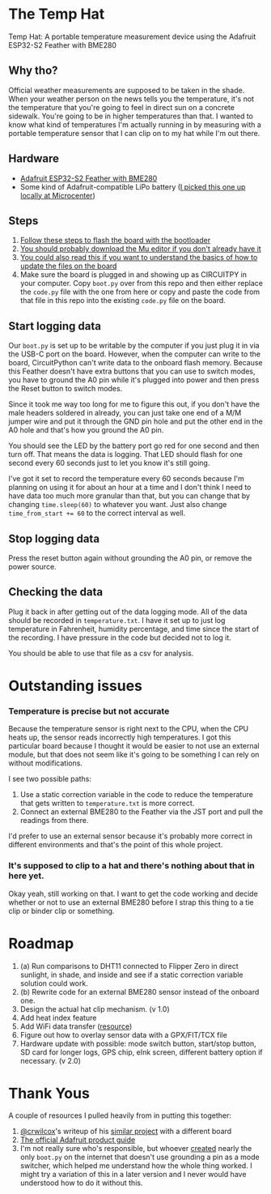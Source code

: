# The Temp Hat
Temp Hat: A portable temperature measurement device using the Adafruit ESP32-S2 Feather with BME280

## Why tho?

Official weather measurements are supposed to be taken in the shade. When your weather person on the news tells you the temperature, it's not the temperature that you're going to feel in direct sun on a concrete sidewalk. You're going to be in higher temperatures than that. I wanted to know what kind of temperatures I'm actually running in by measuring with a portable temperature sensor that I can clip on to my hat while I'm out there.

## Hardware
* [Adafruit ESP32-S2 Feather with BME280](https://www.adafruit.com/product/5303)
* Some kind of Adafruit-compatible LiPo battery ([I picked this one up locally at Microcenter](https://www.microcenter.com/product/503621/adafruit-industries-lithium-ion-battery-37v-2000mah))

## Steps
1. [Follow these steps to flash the board with the bootloader](https://learn.adafruit.com/adafruit-esp32-s2-feather/install-uf2-bootloader)
2. [You should probably download the Mu editor if you don't already have it](https://learn.adafruit.com/adafruit-esp32-s2-feather/installing-mu-editor)
3. [You could also read this if you want to understand the basics of how to update the files on the board](https://learn.adafruit.com/adafruit-esp32-s2-feather/the-circuitpy-drive)
4. Make sure the board is plugged in and showing up as CIRCUITPY in your computer. Copy `boot.py` over from this repo and then either replace the `code.py` file with the one from here or copy and paste the code from that file in this repo into the existing `code.py` file on the board.

## Start logging data
Our `boot.py` is set up to be writable by the computer if you just plug it in via the USB-C port on the board. However, when the computer can write to the board, CircuitPython can't write data to the onboard flash memory. Because this Feather doesn't have extra buttons that you can use to switch modes, you have to ground the A0 pin while it's plugged into power and then press the Reset button to switch modes. 

Since it took me way too long for me to figure this out, if you don't have the male headers soldered in already, you can just take one end of a M/M jumper wire and put it through the GND pin hole and put the other end in the A0 hole and that's how you ground the A0 pin.

You should see the LED by the battery port go red for one second and then turn off. That means the data is logging. That LED should flash for one second every 60 seconds just to let you know it's still going.

I've got it set to record the temperature every 60 seconds because I'm planning on using it for about an hour at a time and I don't think I need to have data too much more granular than that, but you can change that by changing `time.sleep(60)` to whatever you want. Just also change `time_from_start += 60` to the correct interval as well.

## Stop logging data
Press the reset button again without grounding the A0 pin, or remove the power source.

## Checking the data
Plug it back in after getting out of the data logging mode. All of the data should be recorded in `temperature.txt`. I have it set up to just log temperature in Fahrenheit, humidity percentage, and time since the start of the recording. I have pressure in the code but decided not to log it.

You should be able to use that file as a csv for analysis.

# Outstanding issues

### Temperature is precise but not accurate
Because the temperature sensor is right next to the CPU, when the CPU heats up, the sensor reads incorrectly high temperatures. I got this particular board because I thought it would be easier to not use an external module, but that does not seem like it's going to be something I can rely on without modifications.

I see two possible paths:
  1. Use a static correction variable in the code to reduce the temperature that gets written to `temperature.txt` is more correct.
  2. Connect an external BME280 to the Feather via the JST port and pull the readings from there.

I'd prefer to use an external sensor because it's probably more correct in different environments and that's the point of this whole project.

### It's supposed to clip to a hat and there's nothing about that in here yet.
Okay yeah, still working on that. I want to get the code working and decide whether or not to use an external BME280 before I strap this thing to a tie clip or binder clip or something.

# Roadmap

1. (a) Run comparisons to DHT11 connected to Flipper Zero in direct sunlight, in shade, and inside and see if a static correction variable solution could work.
1. (b) Rewrite code for an external BME280 sensor instead of the onboard one.
2. Design the actual hat clip mechanism. (v 1.0)
3. Add heat index feature
4. Add WiFi data transfer ([resource](https://www.hackster.io/robin-cole/data-logging-zero-to-hero-with-circuitpython-and-mqtt-05af61))
5. Figure out how to overlay sensor data with a GPX/FIT/TCX file
6. Hardware update with possible: mode switch button, start/stop button, SD card for longer logs, GPS chip, eInk screen, different battery option if necessary. (v 2.0)

# Thank Yous

A couple of resources I pulled heavily from in putting this together:
1. [@crwilcox](https://github.com/crwilcox)'s writeup of his [similar project](https://chriswilcox.dev/blog/2020/11/17/Collecting-temperature-data-with-CircuitPython.html) with a different board
2. [The official Adafruit product guide](https://learn.adafruit.com/adafruit-esp32-s2-feather/storage)
3. I'm not really sure who's responsible, but whoever [created](https://github.com/tuupola/circuitpython/blob/master/examples/SDdatalogger/boot.py) nearly the only `boot.py` on the internet that doesn't use grounding a pin as a mode switcher, which helped me understand how the whole thing worked. I might try a variation of this in a later version and I never would have understood how to do it without this.
